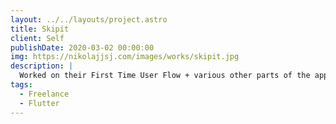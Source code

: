 ```yaml
---
layout: ../../layouts/project.astro
title: Skipit
client: Self
publishDate: 2020-03-02 00:00:00
img: https://nikolajjsj.com/images/works/skipit.jpg
description: |
  Worked on their First Time User Flow + various other parts of the app.
tags:
  - Freelance
  - Flutter
---
```

